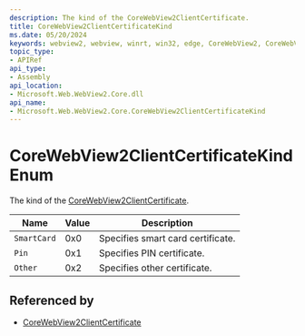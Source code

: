 ```yaml
---
description: The kind of the CoreWebView2ClientCertificate.
title: CoreWebView2ClientCertificateKind
ms.date: 05/20/2024
keywords: webview2, webview, winrt, win32, edge, CoreWebView2, CoreWebView2Controller, browser control, edge html, CoreWebView2ClientCertificateKind
topic_type:
- APIRef
api_type:
- Assembly
api_location:
- Microsoft.Web.WebView2.Core.dll
api_name:
- Microsoft.Web.WebView2.Core.CoreWebView2ClientCertificateKind
---
```


# CoreWebView2ClientCertificateKind Enum

The kind of the [CoreWebView2ClientCertificate](corewebview2clientcertificate.md).

| Name |  Value | Description |
|--|--|--|
|`SmartCard` | 0x0  |  Specifies smart card certificate.|
|`Pin` | 0x1  |  Specifies PIN certificate.|
|`Other` | 0x2  |  Specifies other certificate.|


## Referenced by

- [CoreWebView2ClientCertificate](corewebview2clientcertificate.md)
